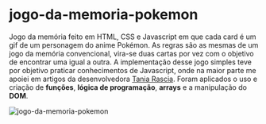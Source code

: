 # jogo-da-memoria-pokemon
Jogo da memória feito em HTML, CSS e Javascript em que cada card é um gif de um personagem do anime Pokémon. As regras são as mesmas de um jogo da memória convencional, vira-se duas cartas por vez com o objetivo de encontrar uma igual a outra. A implementação desse jogo simples teve por objetivo praticar conhecimentos de Javascript, onde na maior parte me apoiei em artigos da desenvolvedora [Tania Rascia](https://www.taniarascia.com/). Foram aplicados o uso e criação de **funções**, **lógica de programação**, **arrays** e a manipulação do **DOM**. 

![jogo-da-memoria-pokemon](https://user-images.githubusercontent.com/47642674/61078078-3819ad80-a3f6-11e9-8391-82668685d10c.gif)
